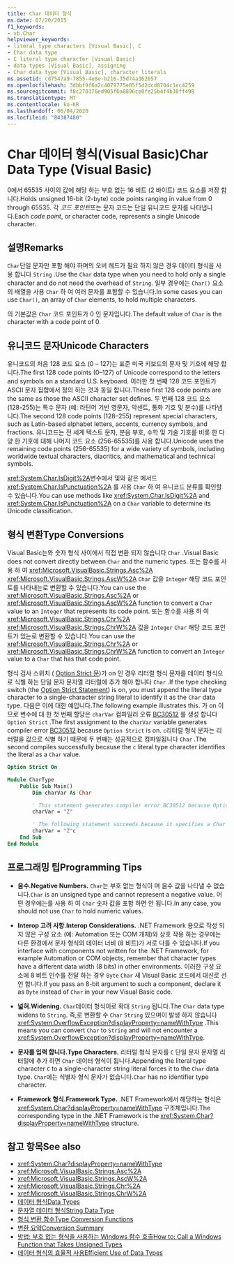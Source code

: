 ```yaml
---
title: Char 데이터 형식
ms.date: 07/20/2015
f1_keywords:
- vb.Char
helpviewer_keywords:
- literal type characters [Visual Basic], C
- Char data type
- C literal type character [Visual Basic]
- data types [Visual Basic], assigning
- Char data type [Visual Basic], character literals
ms.assetid: cd7547a9-7855-4e8e-b216-35d74a362657
ms.openlocfilehash: 3dbbf9f6a2c4079775e05f5d2dcd8704c1ec4259
ms.sourcegitcommit: f8c270376ed905f6a8896ce0fe25b4f4b38ff498
ms.translationtype: MT
ms.contentlocale: ko-KR
ms.lasthandoff: 06/04/2020
ms.locfileid: "84387480"
---
```

# <a name="char-data-type-visual-basic"></a><span data-ttu-id="807ca-102">Char 데이터 형식(Visual Basic)</span><span class="sxs-lookup"><span data-stu-id="807ca-102">Char Data Type (Visual Basic)</span></span>

<span data-ttu-id="807ca-103">0에서 65535 사이의 값에 해당 하는 부호 없는 16 비트 (2 바이트) 코드 요소를 저장 합니다.</span><span class="sxs-lookup"><span data-stu-id="807ca-103">Holds unsigned 16-bit (2-byte) code points ranging in value from 0 through 65535.</span></span> <span data-ttu-id="807ca-104">각 *코드 포인트*또는 문자 코드는 단일 유니코드 문자를 나타냅니다.</span><span class="sxs-lookup"><span data-stu-id="807ca-104">Each *code point*, or character code, represents a single Unicode character.</span></span>

## <a name="remarks"></a><span data-ttu-id="807ca-105">설명</span><span class="sxs-lookup"><span data-stu-id="807ca-105">Remarks</span></span>

<span data-ttu-id="807ca-106">`Char`단일 문자만 포함 해야 하며의 오버 헤드가 필요 하지 않은 경우 데이터 형식을 사용 합니다 `String` .</span><span class="sxs-lookup"><span data-stu-id="807ca-106">Use the `Char` data type when you need to hold only a single character and do not need the overhead of `String`.</span></span> <span data-ttu-id="807ca-107">일부 경우에는 `Char()` 요소의 배열을 사용 `Char` 하 여 여러 문자를 포함할 수 있습니다.</span><span class="sxs-lookup"><span data-stu-id="807ca-107">In some cases you can use `Char()`, an array of `Char` elements, to hold multiple characters.</span></span>

<span data-ttu-id="807ca-108">의 기본값은 `Char` 코드 포인트가 0 인 문자입니다.</span><span class="sxs-lookup"><span data-stu-id="807ca-108">The default value of `Char` is the character with a code point of 0.</span></span>

## <a name="unicode-characters"></a><span data-ttu-id="807ca-109">유니코드 문자</span><span class="sxs-lookup"><span data-stu-id="807ca-109">Unicode Characters</span></span>

<span data-ttu-id="807ca-110">유니코드의 처음 128 코드 요소 (0 – 127)는 표준 미국 키보드의 문자 및 기호에 해당 합니다.</span><span class="sxs-lookup"><span data-stu-id="807ca-110">The first 128 code points (0–127) of Unicode correspond to the letters and symbols on a standard U.S. keyboard.</span></span> <span data-ttu-id="807ca-111">이러한 첫 번째 128 코드 포인트가 ASCII 문자 집합에서 정의 하는 것과 동일 합니다.</span><span class="sxs-lookup"><span data-stu-id="807ca-111">These first 128 code points are the same as those the ASCII character set defines.</span></span> <span data-ttu-id="807ca-112">두 번째 128 코드 요소 (128-255)는 특수 문자 (예: 라틴어 기반 영문자, 악센트, 통화 기호 및 분수)를 나타냅니다.</span><span class="sxs-lookup"><span data-stu-id="807ca-112">The second 128 code points (128–255) represent special characters, such as Latin-based alphabet letters, accents, currency symbols, and fractions.</span></span> <span data-ttu-id="807ca-113">유니코드는 전 세계 텍스트 문자, 분음 부호, 수학 및 기술 기호를 비롯 한 다양 한 기호에 대해 나머지 코드 요소 (256-65535)를 사용 합니다.</span><span class="sxs-lookup"><span data-stu-id="807ca-113">Unicode uses the remaining code points (256-65535) for a wide variety of symbols, including worldwide textual characters, diacritics, and mathematical and technical symbols.</span></span>

<span data-ttu-id="807ca-114"><xref:System.Char.IsDigit%2A>변수에서 및와 같은 메서드 <xref:System.Char.IsPunctuation%2A> 를 사용 `Char` 하 여 유니코드 분류를 확인할 수 있습니다.</span><span class="sxs-lookup"><span data-stu-id="807ca-114">You can use methods like <xref:System.Char.IsDigit%2A> and <xref:System.Char.IsPunctuation%2A> on a `Char` variable to determine its Unicode classification.</span></span>

## <a name="type-conversions"></a><span data-ttu-id="807ca-115">형식 변환</span><span class="sxs-lookup"><span data-stu-id="807ca-115">Type Conversions</span></span>

<span data-ttu-id="807ca-116">Visual Basic는와 숫자 형식 사이에서 직접 변환 되지 않습니다 `Char` .</span><span class="sxs-lookup"><span data-stu-id="807ca-116">Visual Basic does not convert directly between `Char` and the numeric types.</span></span> <span data-ttu-id="807ca-117">또는 함수를 사용 하 여 <xref:Microsoft.VisualBasic.Strings.Asc%2A> <xref:Microsoft.VisualBasic.Strings.AscW%2A> `Char` 값을 `Integer` 해당 코드 포인트를 나타내는로 변환할 수 있습니다.</span><span class="sxs-lookup"><span data-stu-id="807ca-117">You can use the <xref:Microsoft.VisualBasic.Strings.Asc%2A> or <xref:Microsoft.VisualBasic.Strings.AscW%2A> function to convert a `Char` value to an `Integer` that represents its code point.</span></span> <span data-ttu-id="807ca-118">또는 함수를 사용 하 여 <xref:Microsoft.VisualBasic.Strings.Chr%2A> <xref:Microsoft.VisualBasic.Strings.ChrW%2A> 값을 `Integer` `Char` 해당 코드 포인트가 있는로 변환할 수 있습니다.</span><span class="sxs-lookup"><span data-stu-id="807ca-118">You can use the <xref:Microsoft.VisualBasic.Strings.Chr%2A> or <xref:Microsoft.VisualBasic.Strings.ChrW%2A> function to convert an `Integer` value to a `Char` that has that code point.</span></span>

<span data-ttu-id="807ca-119">형식 검사 스위치 ( [Option Strict 문](../statements/option-strict-statement.md))가 on 인 경우 리터럴 형식 문자를 데이터 형식으로 식별 하는 단일 문자 문자열 리터럴에 추가 해야 합니다 `Char` .</span><span class="sxs-lookup"><span data-stu-id="807ca-119">If the type checking switch (the [Option Strict Statement](../statements/option-strict-statement.md)) is on, you must append the literal type character to a single-character string literal to identify it as the `Char` data type.</span></span> <span data-ttu-id="807ca-120">다음은 이에 대한 예입니다.</span><span class="sxs-lookup"><span data-stu-id="807ca-120">The following example illustrates this.</span></span> <span data-ttu-id="807ca-121">가 on 이므로 변수에 대 한 첫 번째 할당은 `charVar` 컴파일러 오류 [BC30512](../../misc/bc30512.md) 를 생성 합니다 `Option Strict` .</span><span class="sxs-lookup"><span data-stu-id="807ca-121">The first assignment to the `charVar` variable generates compiler error [BC30512](../../misc/bc30512.md) because `Option Strict` is on.</span></span> <span data-ttu-id="807ca-122">`c`리터럴 형식 문자는 리터럴을 값으로 식별 하기 때문에 두 번째는 성공적으로 컴파일됩니다 `Char` .</span><span class="sxs-lookup"><span data-stu-id="807ca-122">The second compiles successfully because the `c` literal type character identifies the literal as a `Char` value.</span></span>

```vb
Option Strict On

Module CharType
    Public Sub Main()
        Dim charVar As Char

        ' This statement generates compiler error BC30512 because Option Strict is On.  
        charVar = "Z"  

        ' The following statement succeeds because it specifies a Char literal.  
        charVar = "Z"c
    End Sub
End Module
```

## <a name="programming-tips"></a><span data-ttu-id="807ca-123">프로그래밍 팁</span><span class="sxs-lookup"><span data-stu-id="807ca-123">Programming Tips</span></span>

- <span data-ttu-id="807ca-124">**음수.**</span><span class="sxs-lookup"><span data-stu-id="807ca-124">**Negative Numbers.**</span></span> <span data-ttu-id="807ca-125">`Char`는 부호 없는 형식이 며 음수 값을 나타낼 수 없습니다.</span><span class="sxs-lookup"><span data-stu-id="807ca-125">`Char` is an unsigned type and cannot represent a negative value.</span></span> <span data-ttu-id="807ca-126">어떤 경우에는를 사용 하 여 `Char` 숫자 값을 포함 하면 안 됩니다.</span><span class="sxs-lookup"><span data-stu-id="807ca-126">In any case, you should not use `Char` to hold numeric values.</span></span>

- <span data-ttu-id="807ca-127">**Interop 고려 사항.**</span><span class="sxs-lookup"><span data-stu-id="807ca-127">**Interop Considerations.**</span></span> <span data-ttu-id="807ca-128">.NET Framework 용으로 작성 되지 않은 구성 요소 (예: Automation 또는 COM 개체)와 상호 작용 하는 경우에는 다른 환경에서 문자 형식의 데이터 너비 (8 비트)가 서로 다를 수 있습니다.</span><span class="sxs-lookup"><span data-stu-id="807ca-128">If you interface with components not written for the .NET Framework, for example Automation or COM objects, remember that character types have a different data width (8 bits) in other environments.</span></span> <span data-ttu-id="807ca-129">이러한 구성 요소에 8 비트 인수를 전달 하는 경우 `Byte` `Char` 새 Visual Basic 코드에서 대신로 선언 합니다.</span><span class="sxs-lookup"><span data-stu-id="807ca-129">If you pass an 8-bit argument to such a component, declare it as `Byte` instead of `Char` in your new Visual Basic code.</span></span>

- <span data-ttu-id="807ca-130">**넓혀.**</span><span class="sxs-lookup"><span data-stu-id="807ca-130">**Widening.**</span></span> <span data-ttu-id="807ca-131">`Char`데이터 형식이로 확대 `String` 됩니다.</span><span class="sxs-lookup"><span data-stu-id="807ca-131">The `Char` data type widens to `String`.</span></span> <span data-ttu-id="807ca-132">즉,로 변환할 수 `Char` `String` 있으며이 발생 하지 않습니다 <xref:System.OverflowException?displayProperty=nameWithType> .</span><span class="sxs-lookup"><span data-stu-id="807ca-132">This means you can convert `Char` to `String` and will not encounter a <xref:System.OverflowException?displayProperty=nameWithType>.</span></span>

- <span data-ttu-id="807ca-133">**문자를 입력 합니다.**</span><span class="sxs-lookup"><span data-stu-id="807ca-133">**Type Characters.**</span></span> <span data-ttu-id="807ca-134">리터럴 형식 문자를 `C` 단일 문자 문자열 리터럴에 추가 하면 `Char` 데이터 형식이 됩니다.</span><span class="sxs-lookup"><span data-stu-id="807ca-134">Appending the literal type character `C` to a single-character string literal forces it to the `Char` data type.</span></span> <span data-ttu-id="807ca-135">`Char`에는 식별자 형식 문자가 없습니다.</span><span class="sxs-lookup"><span data-stu-id="807ca-135">`Char` has no identifier type character.</span></span>

- <span data-ttu-id="807ca-136">**Framework 형식.**</span><span class="sxs-lookup"><span data-stu-id="807ca-136">**Framework Type.**</span></span> <span data-ttu-id="807ca-137">.NET Framework에서 해당하는 형식은 <xref:System.Char?displayProperty=nameWithType> 구조체입니다.</span><span class="sxs-lookup"><span data-stu-id="807ca-137">The corresponding type in the .NET Framework is the <xref:System.Char?displayProperty=nameWithType> structure.</span></span>

## <a name="see-also"></a><span data-ttu-id="807ca-138">참고 항목</span><span class="sxs-lookup"><span data-stu-id="807ca-138">See also</span></span>

- <xref:System.Char?displayProperty=nameWithType>
- <xref:Microsoft.VisualBasic.Strings.Asc%2A>
- <xref:Microsoft.VisualBasic.Strings.AscW%2A>
- <xref:Microsoft.VisualBasic.Strings.Chr%2A>
- <xref:Microsoft.VisualBasic.Strings.ChrW%2A>
- [<span data-ttu-id="807ca-139">데이터 형식</span><span class="sxs-lookup"><span data-stu-id="807ca-139">Data Types</span></span>](index.md)
- [<span data-ttu-id="807ca-140">문자열 데이터 형식</span><span class="sxs-lookup"><span data-stu-id="807ca-140">String Data Type</span></span>](string-data-type.md)
- [<span data-ttu-id="807ca-141">형식 변환 함수</span><span class="sxs-lookup"><span data-stu-id="807ca-141">Type Conversion Functions</span></span>](../functions/type-conversion-functions.md)
- [<span data-ttu-id="807ca-142">변환 요약</span><span class="sxs-lookup"><span data-stu-id="807ca-142">Conversion Summary</span></span>](../keywords/conversion-summary.md)
- [<span data-ttu-id="807ca-143">방법: 부호 없는 형식을 사용하는 Windows 함수 호출</span><span class="sxs-lookup"><span data-stu-id="807ca-143">How to: Call a Windows Function that Takes Unsigned Types</span></span>](../../programming-guide/com-interop/how-to-call-a-windows-function-that-takes-unsigned-types.md)
- [<span data-ttu-id="807ca-144">데이터 형식의 효율적 사용</span><span class="sxs-lookup"><span data-stu-id="807ca-144">Efficient Use of Data Types</span></span>](../../programming-guide/language-features/data-types/efficient-use-of-data-types.md)
